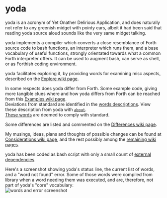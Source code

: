 # yoda

yoda is an acronym of Yet Onather Delirious Application, and does
naturally not refer to any greenish midget with pointy ears, albeit it had
been said that reading yoda source aloud sounds like the very same midget
talking.

yoda implements a compiler which converts a close resemblance of Forth
source code to bash functions, an interpreter which runs them, and a base
vocabulary of useful functions, strongly orientated towards what a common
Forth interpreter offers.  It can be used to augment bash, can serve as
shell, or as Forthish coding environment.

yoda facilitates exploring it, by providing words for examining misc
aspects, described on the [Explore wiki page](https://github.com/Bushmills/yoda/wiki/Explore).

In some respects does yoda differ from Forth.  Some example code, giving
more tangible clues where and how yoda differs from Forth can be reached
from this [Examples wiki page](https://github.com/Bushmills/yoda/wiki/Examples).  
Deviations from standard are identified in the [words descriptions](https://github.com/Bushmills/yoda/tree/main/doc/words). View these description from yoda with [`about`](https://github.com/Bushmills/yoda/tree/main/doc/words/word:about).  
[These words](https://github.com/Bushmills/yoda/wiki/Compliant) are deemed to comply with standard.  

Some differences are listed and commented on the [Differences wiki page](https://github.com/Bushmills/yoda/wiki/Differences).  

My musings, ideas, plans and thoughts of possible changes can be found at
[Considerations wiki
page](https://github.com/Bushmills/yoda/wiki/Considerations), and the rest possibly
among the [remaining wiki pages](https://github.com/Bushmills/yoda/wiki/Home).

yoda has been coded as bash script with only a small count of [external dependencies](https://github.com/Bushmills/yoda/blob/main/DEPENDENCIES)  

Here's a screenshot showing yoda's status line, the current list of words, and a "word not found" error.
Some of those words were compiled from library when a word needing them was executed, and are, therefore, not part
of yoda's "core" vocabulary:  
![words and error screenshot](http://snap.scarydevilmonastery.net/github/1643883173174493618d.png)
